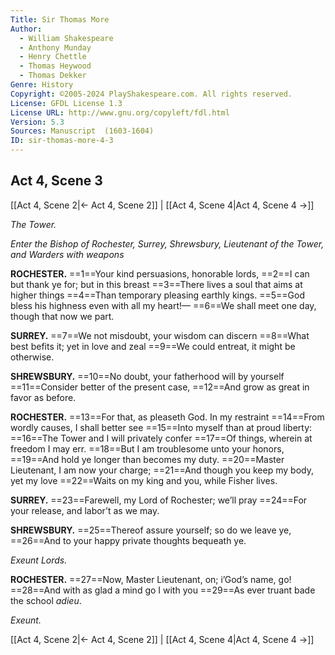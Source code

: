 ```yaml
---
Title: Sir Thomas More
Author: 
  - William Shakespeare
  - Anthony Munday
  - Henry Chettle
  - Thomas Heywood
  - Thomas Dekker
Genre: History
Copyright: ©2005-2024 PlayShakespeare.com. All rights reserved.
License: GFDL License 1.3
License URL: http://www.gnu.org/copyleft/fdl.html
Version: 5.3
Sources: Manuscript  (1603-1604)
ID: sir-thomas-more-4-3
---
```


## Act 4, Scene 3
[[Act 4, Scene 2|← Act 4, Scene 2]] | [[Act 4, Scene 4|Act 4, Scene 4 →]]

*The Tower.*

*Enter the Bishop of Rochester, Surrey, Shrewsbury, Lieutenant of the Tower, and Warders with weapons*

**ROCHESTER.**
==1==Your kind persuasions, honorable lords,
==2==I can but thank ye for; but in this breast
==3==There lives a soul that aims at higher things
==4==Than temporary pleasing earthly kings.
==5==God bless his highness even with all my heart!⁠—
==6==We shall meet one day, though that now we part.

**SURREY.**
==7==We not misdoubt, your wisdom can discern
==8==What best befits it; yet in love and zeal
==9==We could entreat, it might be otherwise.

**SHREWSBURY.**
==10==No doubt, your fatherhood will by yourself
==11==Consider better of the present case,
==12==And grow as great in favor as before.

**ROCHESTER.**
==13==For that, as pleaseth God. In my restraint
==14==From wordly causes, I shall better see
==15==Into myself than at proud liberty:
==16==The Tower and I will privately confer
==17==Of things, wherein at freedom I may err.
==18==But I am troublesome unto your honors,
==19==And hold ye longer than becomes my duty.
==20==Master Lieutenant, I am now your charge;
==21==And though you keep my body, yet my love
==22==Waits on my king and you, while Fisher lives.

**SURREY.**
==23==Farewell, my Lord of Rochester; we’ll pray
==24==For your release, and labor’t as we may.

**SHREWSBURY.**
==25==Thereof assure yourself; so do we leave ye,
==26==And to your happy private thoughts bequeath ye.

*Exeunt Lords.*

**ROCHESTER.**
==27==Now, Master Lieutenant, on; i’God’s name, go!
==28==And with as glad a mind go I with you
==29==As ever truant bade the school *adieu*.

*Exeunt.*

[[Act 4, Scene 2|← Act 4, Scene 2]] | [[Act 4, Scene 4|Act 4, Scene 4 →]]